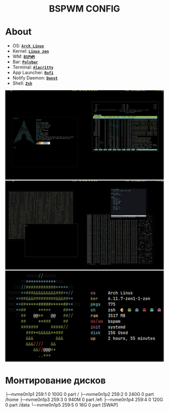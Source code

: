 # <center>BSPWM CONFIG</center>


# About 
 - OS: [**`Arch Linux`**](https://archlinux.org/)
 - Kernel: [**`Linux zen`**](https://archlinux.org/packages/extra/x86_64/linux-zen/)
 - WM: [**`BSPWM`**](https://github.com/baskerville/bspwm)
 - Bar: [**`Polybar`**](https://github.com/polybar/polybar)
 - Terminal: [**`Alacritty`**](https://github.com/alacritty/alacritty)
 - App Launcher: [**`Rofi`**](https://github.com/davatorium/rofi)
 - Notify Daemon: [**`Dunst`**](https://github.com/dunst-project/dunst)
 - Shell: [**`Zsh`**](https://github.com/ohmyzsh/ohmyzsh.git)

<img src="1.png" align="" width="px">
<img src="2.png" align="" width="px">
<img src="3.png" align="" width="1000px">

# Монтирование дисков
├─nvme0n1p1 259:1    0   100G  0 part /
├─nvme0n1p2 259:2    0   240G  0 part /home
├─nvme0n1p3 259:3    0   940M  0 part /efi
├─nvme0n1p4 259:4    0   120G  0 part /data
└─nvme0n1p5 259:5    0    16G  0 part [SWAP]


